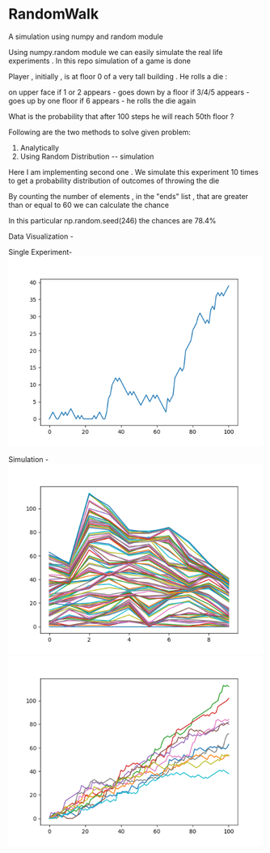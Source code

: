 # RandomWalk
A simulation using numpy and random module


Using numpy.random module we can easily simulate the real life experiments .
In this repo simulation of a game is done

Player , initially , is at floor 0 of a very tall building . He rolls a die :

on upper face if 1 or 2 appears - goes down by a floor
if 3/4/5 appears - goes up by one floor
if 6 appears - he rolls the die again

What is the probability that after 100 steps he will reach 50th floor ?



Following are the two methods to solve given problem:
1) Analytically
2) Using Random Distribution  -- simulation


Here I am implementing second one . We simulate this experiment 10 times to get a probability distribution of outcomes of throwing the die


By counting the number of elements , in the "ends" list , that are greater than or equal to 60 we can calculate the chance

In this particular np.random.seed(246) the chances are 78.4%


Data Visualization -


Single Experiment-
![caption-alt-text](https://github.com/shivanshuman021/RandomWalk/blob/master/plot.png)

Simulation -
![caption-alt-text](https://github.com/shivanshuman021/RandomWalk/blob/master/simulation_plot.png)
![caption-alt-text](https://github.com/shivanshuman021/RandomWalk/blob/master/simulation_plot_transpose.png)
